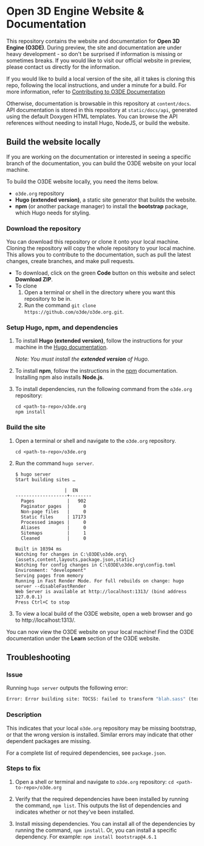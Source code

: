 # Open 3D Engine Website & Documentation

This repository contains the website and documentation for **Open 3D Engine (O3DE)**. During preview, the site and documentation are under heavy development - so don't be surprised if information is missing or sometimes breaks. If you would like to visit our official website in preview, please contact us directly for the information.

If you would like to build a local version of the site, all it takes is cloning this repo, following the local instructions, and under a minute for a build.
For more information, refer to [Contributing to O3DE Documentation](https://www.o3de.org/docs/contributing/to-docs/) 

Otherwise, documentation is browsable in this repository at `content/docs`. API documentation is stored in this repository at `static/docs/api`, generated using the default Doxygen HTML templates. You can browse the API references without needing to install Hugo, NodeJS, or build the website.

## Build the website locally
If you are working on the documentation or interested in seeing a specific branch of the documentation, you can build the O3DE website on your local machine. 

To build the O3DE website locally, you need the items below.
- `o3de.org` repository
- **Hugo (extended version)**, a static site generator that builds the website.
- **npm** (or another package manager) to install the **bootstrap** package, which Hugo needs for styling.

### Download the repository
You can download this repository or clone it onto your local machine. Cloning the repository will copy the whole repository to your local machine. This allows you to contribute to the documentation, such as pull the latest changes, create branches, and make pull requests. 
- To download, click on the green **Code** button on this website and select **Download ZIP**. 
- To clone
  1. Open a terminal or shell in the directory where you want this repository to be in. 
  2. Run the command `git clone https://github.com/o3de/o3de.org.git`.

### Setup Hugo, npm, and dependencies
1. To install **Hugo (extended version)**, follow the instructions for your machine in the [Hugo documentation](https://gohugo.io/getting-started/installing). 
   
    *Note: You must install the **extended version** of Hugo.*

2. To install **npm**, follow the instructions in the [npm](https://docs.npmjs.com/downloading-and-installing-node-js-and-npm) documentation. Installing npm also installs **Node.js**.

3. To install dependencies, run the following command from the `o3de.org` repository:

    ```shell
    cd <path-to-repo>/o3de.org
    npm install
    ```


### Build the site
1. Open a terminal or shell and navigate to the `o3de.org` repository.
   
    ```shell
    cd <path-to-repo>/o3de.org
    ```
   
2. Run the command `hugo server`. 
      
    ```shell
    $ hugo server
    Start building sites …

                      |  EN
    -------------------+--------
      Pages            |   902
      Paginator pages  |     0
      Non-page files   |     0
      Static files     | 17173
      Processed images |     0
      Aliases          |     0
      Sitemaps         |     1
      Cleaned          |     0

    Built in 10394 ms
    Watching for changes in C:\O3DE\o3de.org\{assets,content,layouts,package.json,static}
    Watching for config changes in C:\O3DE\o3de.org\config.toml
    Environment: "development"
    Serving pages from memory
    Running in Fast Render Mode. For full rebuilds on change: hugo server --disableFastRender
    Web Server is available at http://localhost:1313/ (bind address 127.0.0.1)
    Press Ctrl+C to stop
    ```

3. To view a local build of the O3DE website, open a web browser and go to http://localhost:1313/.

You can now view the O3DE website on your local machine! Find the O3DE documentation under the **Learn** section of the O3DE website.

## Troubleshooting

### Issue

Running `hugo server` outputs the following error:

```cmd
Error: Error building site: TOCSS: failed to transform "blah.sass" (text/x-sass): SCSS processing failed: file "stdin", line 26, col 1: File to import not found or unreadable: bootstrap/scss/functions.
```

### Description

This indicates that your local `o3de.org` repository may be missing bootstrap, or that the wrong version is installed. Similar errors may indicate that other dependent packages are missing.

For a complete list of required dependencies, see `package.json`.

### Steps to fix

1. Open a shell or terminal and navigate to `o3de.org` repository: `cd <path-to-repo>/o3de.org`

2. Verify that the required dependencies have been installed by running the command, `npm list`. This outputs the list of dependencies and indicates whether or not they've been installed.

3. Install missing dependencies. You can install all of the dependencies by running the command, `npm install`. Or, you can install a specific dependency. For example: `npm install bootstrap@4.6.1`

